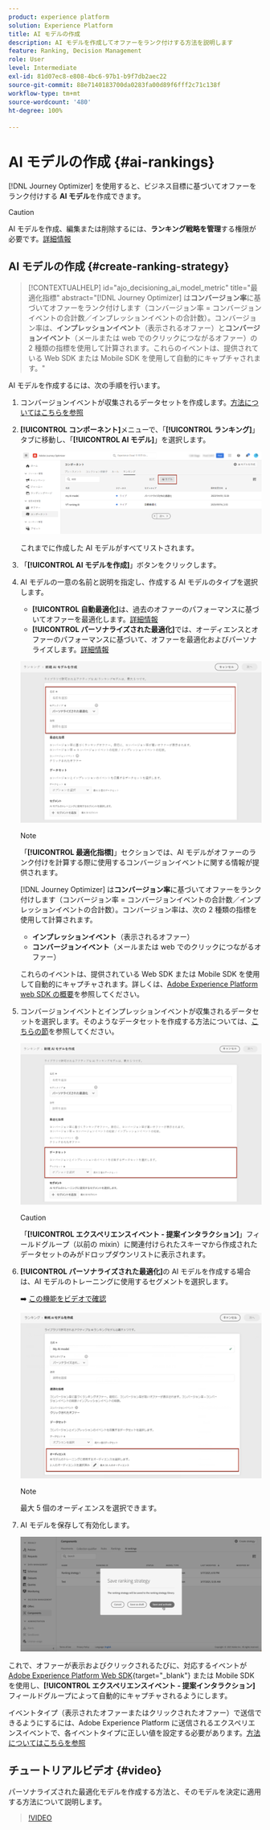```yaml
---
product: experience platform
solution: Experience Platform
title: AI モデルの作成
description: AI モデルを作成してオファーをランク付けする方法を説明します
feature: Ranking, Decision Management
role: User
level: Intermediate
exl-id: 81d07ec8-e808-4bc6-97b1-b9f7db2aec22
source-git-commit: 88e7140183700da0283fa00d89f6fff2c71c138f
workflow-type: tm+mt
source-wordcount: '480'
ht-degree: 100%

---
```


# AI モデルの作成 {#ai-rankings}

[!DNL Journey Optimizer] を使用すると、ビジネス目標に基づいてオファーをランク付けする **AI モデル**&#x200B;を作成できます。

>[!CAUTION]
>
>AI モデルを作成、編集または削除するには、**ランキング戦略を管理**&#x200B;する権限が必要です。[詳細情報](../../administration/high-low-permissions.md#manage-ranking-strategies)

## AI モデルの作成 {#create-ranking-strategy}

>[!CONTEXTUALHELP]
>id="ajo_decisioning_ai_model_metric"
>title="最適化指標"
>abstract="[!DNL Journey Optimizer] は&#x200B;**コンバージョン率**&#x200B;に基づいてオファーをランク付けします（コンバージョン率 = コンバージョンイベントの合計数／インプレッションイベントの合計数）。コンバージョン率は、**インプレッションイベント**（表示されるオファー）と&#x200B;**コンバージョンイベント**（メールまたは web でのクリックにつながるオファー）の 2 種類の指標を使用して計算されます。これらのイベントは、提供されている Web SDK または Mobile SDK を使用して自動的にキャプチャされます。"

AI モデルを作成するには、次の手順を行います。

1. コンバージョンイベントが収集されるデータセットを作成します。[方法についてはこちらを参照](../data-collection/create-dataset.md)

1. **[!UICONTROL コンポーネント]**&#x200B;メニューで、「**[!UICONTROL ランキング]**」タブに移動し、「**[!UICONTROL AI モデル]**」を選択します。

   ![](../assets/ai-ranking-list.png)

   これまでに作成した AI モデルがすべてリストされます。

1. 「**[!UICONTROL AI モデルを作成]**」ボタンをクリックします。

1. AI モデルの一意の名前と説明を指定し、作成する AI モデルのタイプを選択します。

   * **[!UICONTROL 自動最適化]**&#x200B;は、過去のオファーのパフォーマンスに基づいてオファーを最適化します。[詳細情報](auto-optimization-model.md)
   * **[!UICONTROL パーソナライズされた最適化]**&#x200B;では、オーディエンスとオファーのパフォーマンスに基づいて、オファーを最適化およびパーソナライズします。[詳細情報](personalized-optimization-model.md)

   ![](../assets/ai-ranking-fields.png)

   >[!NOTE]
   >
   >「**[!UICONTROL 最適化指標]**」セクションでは、AI モデルがオファーのランク付けを計算する際に使用するコンバージョンイベントに関する情報が提供されます。
   >
   >[!DNL Journey Optimizer] は&#x200B;**コンバージョン率**&#x200B;に基づいてオファーをランク付けします（コンバージョン率 = コンバージョンイベントの合計数／インプレッションイベントの合計数）。コンバージョン率は、次の 2 種類の指標を使用して計算されます。
   >* **インプレッションイベント**（表示されるオファー）
   >* **コンバージョンイベント**（メールまたは web でのクリックにつながるオファー）
   >
   >これらのイベントは、提供されている Web SDK または Mobile SDK を使用して自動的にキャプチャされます。詳しくは、[Adobe Experience Platform web SDK の概要](https://experienceleague.adobe.com/docs/experience-platform/edge/home.html?lang=ja)を参照してください。

1. コンバージョンイベントとインプレッションイベントが収集されるデータセットを選択します。そのようなデータセットを作成する方法については、[こちらの節](../data-collection/create-dataset.md)を参照してください。 <!--This dataset needs to be associated with a schema that must have the **[!UICONTROL Proposition Interactions]** field group (previously known as mixin) associated with it.-->

   ![](../assets/ai-ranking-dataset-id.png)

   >[!CAUTION]
   >
   >「**[!UICONTROL エクスペリエンスイベント - 提案インタラクション]**」フィールドグループ（以前の mixin）に関連付けられたスキーマから作成されたデータセットのみがドロップダウンリストに表示されます。

1. **[!UICONTROL パーソナライズされた最適化]**&#x200B;の AI モデルを作成する場合は、AI モデルのトレーニングに使用するセグメントを選択します。

   ➡️ [この機能をビデオで確認](#video)

   ![](../assets/ai-ranking-segments.png)

   >[!NOTE]
   >
   >最大 5 個のオーディエンスを選択できます。

1. AI モデルを保存して有効化します。

   ![](../assets/ai-ranking-save-activate.png)

<!--At this point, you must have:

* created the AI model,
* defined which type of event you want to capture - offer displayed (impression) and/or offer clicked (conversion),
* and in which dataset you want to collect the event data.-->

これで、オファーが表示およびクリックされるたびに、対応するイベントが [Adobe Experience Platform Web SDK](https://experienceleague.adobe.com/docs/experience-platform/edge/web-sdk-faq.html?lang=ja#what-is-adobe-experience-platform-web-sdk%3F){target="_blank"} または Mobile SDK を使用し、**[!UICONTROL エクスペリエンスイベント - 提案インタラクション]**&#x200B;フィールドグループによって自動的にキャプチャされるようにします。

イベントタイプ（表示されたオファーまたはクリックされたオファー）で送信できるようにするには、Adobe Experience Platform に送信されるエクスペリエンスイベントで、各イベントタイプに正しい値を設定する必要があります。[方法についてはこちらを参照](../data-collection/schema-requirement.md)

## チュートリアルビデオ {#video}

パーソナライズされた最適化モデルを作成する方法と、そのモデルを決定に適用する方法について説明します。

>[!VIDEO](https://video.tv.adobe.com/v/3419954?quality=12)
